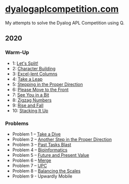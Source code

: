 # [dyalogaplcompetition.com](https://dyalogaplcompetition.com/)

My attempts to solve the Dyalog APL Competition using Q.

## 2020

### Warm-Up

 - 1: [Let's Split!](2020/01.q)
 - 2: [Character Building](2020/02.q)
 - 3: [Excel-lent Columns](2020/03.q)
 - 4: [Take a Leap](2020/04.q)
 - 5: [Stepping in the Proper Direction](2020/05.q)
 - 6: [Please Move to the Front](2020/06.q)
 - 7: [See You in a Bit](2020/07.q)
 - 8: [Zigzag Numbers](2020/08.q)
 - 9: [Rise and Fall](2020/09.q)
 - 10: [Stacking It Up](2020/10.q)

### Problems

 - Problem 1 – [Take a Dive](2020/problem_01.q)
 - Problem 2 – [Another Step in the Proper Direction](2020/problem_02.q)
 - Problem 3 – [Past Tasks Blast](2020/problem_03.q)
 - Problem 4 – [Bioinformatics](2020/problem_04.q)
 - Problem 5 – [Future and Present Value](2020/problem_05.q)
 - Problem 6 – [Merge](2020/problem_06.q)
 - Problem 7 – [UPC](2020/problem_07.q)
 - Problem 8 – [Balancing the Scales](2020/problem_08.q)
 - Problem 9 - Upwardly Mobile
